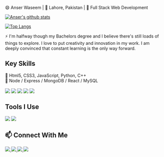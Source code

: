 <p>
  😄 Anser Waseem | 📍 Lahore, Pakistan | 🌱 Full Stack Web Development
</p>

[![Anser's github stats](https://github-readme-stats.vercel.app/api?username=anserwaseem&show_icons=true&hide=prs,issues,contribs&count_private=true&theme=onedark&title_color=a0c334&icon_color=deff8b&text_color=deff8b)](https://github.com/anserwaseem)

[![Top Langs](https://github-readme-stats.vercel.app/api/top-langs/?username=anserwaseem&layout=compact&theme=onedark&card_width=448&title_color=a0c334&text_color=deff8b)](https://github.com/anserwaseem)

<!--
<a href="https://github.com/anserwaseem/MAthAdventuresWithPython">
  <img align="left" src="https://github-readme-stats.vercel.app/api/pin/?username=anserwaseem&repo=MAthAdventuresWithPython&theme=onedark" />
</a>
<a href="https://github.com/anserwaseem/Cuckoo-hash-table">
  <img align="left" src="https://github-readme-stats.vercel.app/api/pin/?username=anserwaseem&Cuckoo-hash-table&theme=onedark" />
</a>
-->

<p>
  ⚡ I'm halfway though my Bachelors degree and I believe there's still loads of things to explore. I love to put creativity and innovation in my work. I am deeply convinced that constant learning is the only way forward.
</p>

## Key Skills
<p>
  💬 Html5, CSS3, JavaScript, Python, C++ <br>
  📖 Node / Express / MongoDB / React / MySQL
  <br><br>
  <img src="https://img.shields.io/badge/HTML5-★★★★☆-000000?logo=HTML5&labelColor=e34f26&logoColor=ffffff" />
  <img src="https://img.shields.io/badge/CSS3-★★★☆☆-000000?logo=CSS3&labelColor=1572b6&logoColor=ffffff" />
  <img src="https://img.shields.io/badge/JavaScript-★★☆☆☆-000000?logo=JavaScript&labelColor=f7df1e&logoColor=000000" />
  <img src="https://img.shields.io/badge/Python-★★★☆☆-000000?logo=Python&labelColor=3776ab&logoColor=ffffff" />
  <img src="https://img.shields.io/badge/C++-★★★★★-000000?logo=C%2B%2B&labelColor=00599c&logoColor=ffffff" />
</p>

## Tools I Use
<p>
  <img src="https://img.shields.io/badge/VScode-007acc?logo=Visual-Studio-Code&labelColor=007acc&logoColor=ffffff" />
  <img src="https://img.shields.io/badge/Github-181717?logo=GitHub&labelColor=181717&logoColor=ffffff" />
</p>

## 📫 Connect With Me
<p>
  <a href="https://linkedin.com/in/anserwaseem"> <img src="https://img.shields.io/badge/Linkedin-0077b5?style=plastic&logo=Linkedin&labelColor=0077b5&logoColor=ffffff" />
  <a href="https://www.facebook.com/profile.php?id=100012232218081"> <img src="https://img.shields.io/badge/Facebook-1877f2?style=plastic&logo=Facebook&labelColor=1877f2&logoColor=ffffff" />
  <a href="https://twitter.com/anserrrr"> <img src="https://img.shields.io/badge/Twitter-1da1f2?style=plastic&logo=Twitter&labelColor=1da1f2&logoColor=ffffff" />
  <a href="mailto:hafiz.anserwaseem@gmail.com"> <img src="https://img.shields.io/badge/Gmail-d14836?style=plastic&logo=Gmail&labelColor=d14836&logoColor=ffffff" />
</p>
